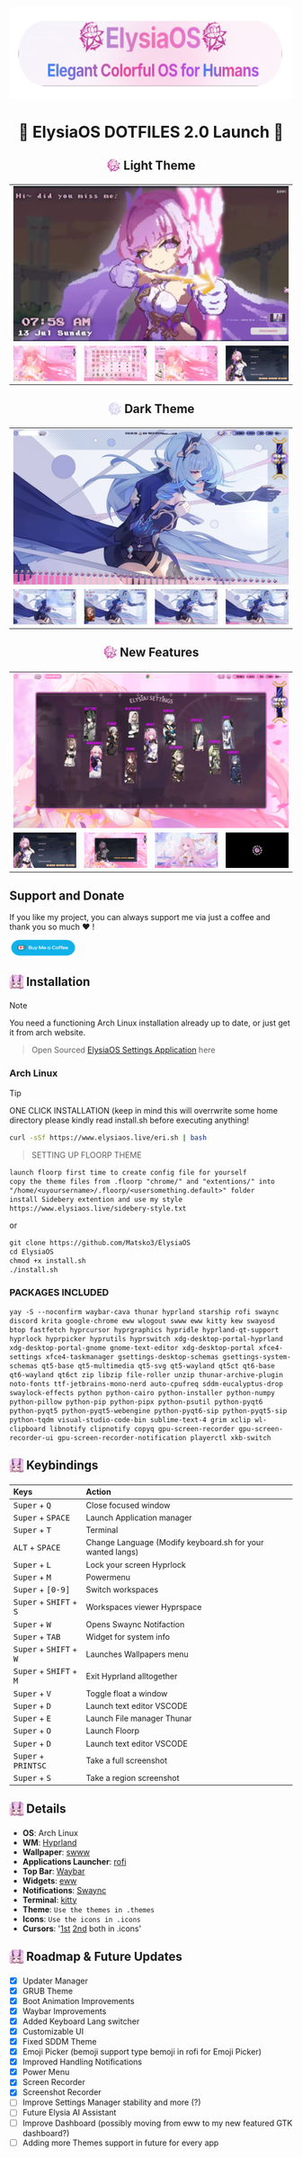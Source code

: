 <p align="center">
<a href="https://github.com/Matsko3/ElysiaOS">
  <img src="assets/cover.png">
  </a>
</p>

<div align="center">

# 🌸 ElysiaOS DOTFILES 2.0 Launch 🌸

<h2><sub><img src="assets/signet.png" alt="Elysia Signet" width="25" height="25" /></sub> Light Theme</h2>
<table align="center">
  <tr>
    <td colspan="4"><img src="assets/light1.png"></td>
  </tr>
  <tr>
    <td colspan="1"><img src="assets/light2.png"></td>
    <td colspan="1"><img src="assets/light3.png"></td>
    <td colspan="1" align="center"><img src="assets/light4.png"></td>
    <td colspan="1" align="center"><img src="assets/grub.png"></td>
  </tr>
</table>

<h2><sub><img src="assets/signet2.png" alt="HoC Signet" width="25" height="25" /></sub> Dark Theme</h2>
<table align="center">
  <tr>
    <td colspan="4"><img src="assets/dark1.png"></td>
  </tr>
  <tr>
    <td colspan="1"><img src="assets/dark2.png"></td>
    <td colspan="1"><img src="assets/dark3.png"></td>
    <td colspan="1" align="center"><img src="assets/dark1.png"></td>
    <td colspan="1" align="center"><img src="assets/dark1.png"></td>
  </tr>
</table>

<h2><sub><img src="assets/signet.png" alt="Elysia Signet" width="25" height="25" /></sub> New Features</h2>
<table align="center">
  <tr>
    <td colspan="4"><img src="assets/setting1.png"></td>
  </tr>
  <tr>
    <td colspan="1"><img src="assets/grub.png"></td>
    <td colspan="1"><img src="assets/updater.png"></td>
    <td colspan="1" align="center"><img src="assets/widgets.png"></td>
    <td colspan="1" align="center"><img src="assets/bootup.png"></td>
  </tr>
</table>

</div>


## Support and Donate

If you like my project, you can always support me via just a coffee and thank you so much ❤️ !

<a href="https://ko-fi.com/matsuko3"><img src="assets/ko-fi.png" width="120" height="30"/></a>

<h2><sub><img src="assets/eri.png" alt="Eri" width="25" height="25" /></sub> Installation</h2>

> [!NOTE]
> You need a functioning Arch Linux installation already up to date, or just get it from arch website.

> Open Sourced [ElysiaOS Settings Application](https://github.com/Matsko3/elysiaos-settings) here

### Arch Linux

> [!TIP]
> ONE CLICK INSTALLATION (keep in mind this will overrwrite some home directory please kindly read install.sh before executing anything!

```bash
curl -sSf https://www.elysiaos.live/eri.sh | bash
```

> SETTING UP FLOORP THEME
```
launch floorp first time to create config file for yourself
copy the theme files from .floorp "chrome/" and "extentions/" into "/home/<uyoursername>/.floorp/<usersomething.default>" folder
install Sidebery extention and use my style
https://www.elysiaos.live/sidebery-style.txt
```

or 

```
git clone https://github.com/Matsko3/ElysiaOS
cd ElysiaOS
chmod +x install.sh
./install.sh
```
### PACKAGES INCLUDED
```
yay -S --noconfirm waybar-cava thunar hyprland starship rofi swaync discord krita google-chrome eww wlogout swww eww kitty kew swayosd btop fastfetch hyprcursor hyprgraphics hypridle hyprland-qt-support hyprlock hyprpicker hyprutils hyprswitch xdg-desktop-portal-hyprland xdg-desktop-portal-gnome gnome-text-editor xdg-desktop-portal xfce4-settings xfce4-taskmanager gsettings-desktop-schemas gsettings-system-schemas qt5-base qt5-multimedia qt5-svg qt5-wayland qt5ct qt6-base qt6-wayland qt6ct zip libzip file-roller unzip thunar-archive-plugin noto-fonts ttf-jetbrains-mono-nerd auto-cpufreq sddm-eucalyptus-drop swaylock-effects python python-cairo python-installer python-numpy python-pillow python-pip python-pipx python-psutil python-pyqt6 python-pyqt5 python-pyqt5-webengine python-pyqt6-sip python-pyqt5-sip python-tqdm visual-studio-code-bin sublime-text-4 grim xclip wl-clipboard libnotify clipnotify copyq gpu-screen-recorder gpu-screen-recorder-ui gpu-screen-recorder-notification playerctl xkb-switch
```

<h2><sub><img src="assets/eri.png" alt="Eri" width="25" height="25" /></sub> Keybindings</h2>

| Keys | Action |
| :--- | :--- |
| <kbd>Super</kbd> + <kbd>Q</kbd> | Close focused window|
| <kbd>Super</kbd> + <kbd>SPACE</kbd> | Launch Application manager |
| <kbd>Super</kbd> + <kbd>T</kbd> | Terminal |
| <kbd>ALT</kbd> + <kbd>SPACE</kbd> | Change Language (Modify keyboard.sh for your wanted langs) |
| <kbd>Super</kbd> + <kbd>L</kbd> | Lock your screen Hyprlock |
| <kbd>Super</kbd> + <kbd>M</kbd> | Powermenu |
| <kbd>Super</kbd> + <kbd>[0-9]</kbd> | Switch workspaces |
| <kbd>Super</kbd> + <kbd>SHIFT</kbd> + <kbd>S</kbd> | Workspaces viewer Hyprspace |
| <kbd>Super</kbd> + <kbd>W</kbd> | Opens Swaync Notifaction |
| <kbd>Super</kbd> + <kbd>TAB</kbd> | Widget for system info |
| <kbd>Super</kbd> + <kbd>SHIFT</kbd> + <kbd>W</kbd> | Launches Wallpapers menu |
| <kbd>Super</kbd> + <kbd>SHIFT</kbd> + <kbd>M</kbd> | Exit Hyprland alltogether |
| <kbd>Super</kbd> + <kbd>V</kbd> | Toggle float a window |
| <kbd>Super</kbd> + <kbd>D</kbd> | Launch text editor VSCODE |
| <kbd>Super</kbd> + <kbd>E</kbd> | Launch File manager Thunar |
| <kbd>Super</kbd> + <kbd>O</kbd> | Launch Floorp |
| <kbd>Super</kbd> + <kbd>D</kbd> | Launch text editor VSCODE |
| <kbd>Super</kbd> + <kbd>PRINTSC</kbd> | Take a full screenshot |
| <kbd>Super</kbd> + <kbd>S</kbd> | Take a region screenshot |

</div>

</div>



<h2><sub><img src="assets/eri.png" alt="Eri" width="25" height="25" /></sub> Details</h2>

- **OS**: Arch Linux
- **WM**: [Hyprland](https://github.com/hyprwm/Hyprland)
- **Wallpaper**: [swww](https://github.com/LGFae/swww)
- **Applications Launcher**: [rofi](https://github.com/lbonn/rofi)
- **Top Bar**: [Waybar](https://github.com/Alexays/Waybar)
- **Widgets**: [eww](https://github.com/elkowar/eww)
- **Notifications**: [Swaync](https://github.com/ErikReider/SwayNotificationCenter)
- **Terminal**: [kitty](https://github.com/kovidgoyal/kitty)
- **Theme**: `Use the themes in .themes`
- **Icons**: `Use the icons in .icons`
- **Cursors**: '[1st](https://ko-fi.com/s/58bc1bc84c) [2nd](https://www.pixiv.net/en/users/16588440) both in .icons'

<h2><sub><img src="assets/eri.png" alt="Eri" width="25" height="25" /></sub> Roadmap & Future Updates</h2>

- [x] Updater Manager
- [x] GRUB Theme
- [x] Boot Animation Improvements
- [x] Waybar Improvements
- [x] Added Keyboard Lang switcher
- [x] Customizable UI
- [x] Fixed SDDM Theme
- [x] Emoji Picker (bemoji support type bemoji in rofi for Emoji Picker)
- [x] Improved Handling Notifications
- [x] Power Menu
- [x] Screen Recorder
- [x] Screenshot Recorder
- [ ] Improve Settings Manager stability and more (?)
- [ ] Future Elysia AI Assistant
- [ ] Improve Dashboard (possibly moving from eww to my new featured GTK dashboard?)
- [ ] Adding more Themes support in future for every app

</div>
